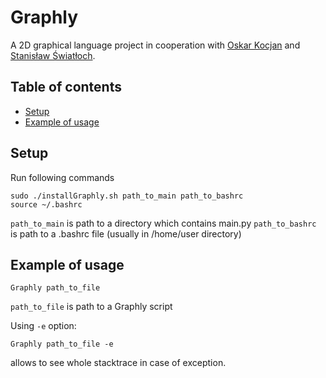 # Graphly
A 2D graphical language project in cooperation with [Oskar Kocjan](https://github.com/OskarKocjan) and [Stanisław Światłoch](https://github.com/sswiatloch).

## Table of contents
* [Setup](#setup)
* [Example of usage](#example-of-usage)

## Setup

Run following commands
```
sudo ./installGraphly.sh path_to_main path_to_bashrc
source ~/.bashrc
```

`path_to_main` is path to a directory which contains main.py
`path_to_bashrc` is path to a .bashrc file (usually in /home/user directory)

## Example of usage
```
Graphly path_to_file
```
`path_to_file` is path to a Graphly script

Using `-e` option:
 ```
 Graphly path_to_file -e
 ```
 allows to see whole stacktrace in case of exception.
